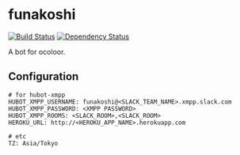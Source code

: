 # funakoshi

[![Build Status][travis-image]][travis-url]
[![Dependency Status][daviddm-image]][daviddm-url]

A bot for ocoloor.

## Configuration

```
# for hubot-xmpp
HUBOT_XMPP_USERNAME: funakoshi@<SLACK_TEAM_NAME>.xmpp.slack.com
HUBOT_XMPP_PASSWORD: <XMPP PASSWORD>
HUBOT_XMPP_ROOMS: <SLACK_ROOM>,<SLACK_ROOM>
HEROKU_URL: http://<HEROKU_APP_NAME>.herokuapp.com

# etc
TZ: Asia/Tokyo
```

[travis-url]: https://travis-ci.org/ocoloor/funakoshi
[travis-image]:  https://img.shields.io/travis/ocoloor/funakoshi.svg?style=flat-square
[daviddm-url]: https://david-dm.org/ocoloor/funakoshi
[daviddm-image]: https://img.shields.io/david/ocoloor/funakoshi.svg?style=flat-square
